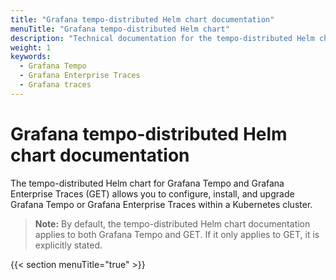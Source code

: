```yaml
---
title: "Grafana tempo-distributed Helm chart documentation"
menuTitle: "Grafana tempo-distributed Helm chart"
description: "Technical documentation for the tempo-distributed Helm chart"
weight: 1
keywords:
  - Grafana Tempo
  - Grafana Enterprise Traces
  - Grafana traces
---
```


# Grafana tempo-distributed Helm chart documentation

The tempo-distributed Helm chart for Grafana Tempo and Grafana Enterprise Traces (GET) allows you to configure, install, and upgrade Grafana Tempo or Grafana Enterprise Traces within a Kubernetes cluster.

> **Note:** By default, the tempo-distributed Helm chart documentation applies to both Grafana Tempo and GET. If it only applies to GET, it is explicitly stated.

{{< section menuTitle="true" >}}
